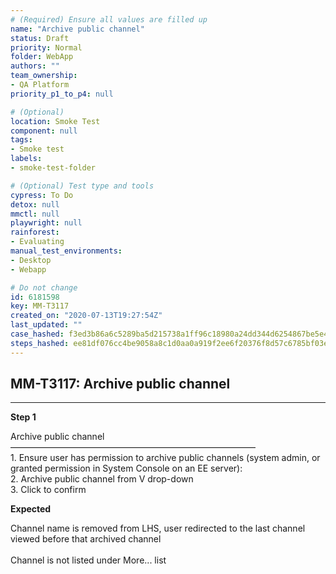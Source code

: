 ```yaml
---
# (Required) Ensure all values are filled up
name: "Archive public channel"
status: Draft
priority: Normal
folder: WebApp
authors: ""
team_ownership: 
- QA Platform
priority_p1_to_p4: null

# (Optional)
location: Smoke Test
component: null
tags: 
- Smoke test
labels: 
- smoke-test-folder

# (Optional) Test type and tools
cypress: To Do
detox: null
mmctl: null
playwright: null
rainforest: 
- Evaluating
manual_test_environments: 
- Desktop
- Webapp

# Do not change
id: 6181598
key: MM-T3117
created_on: "2020-07-13T19:27:54Z"
last_updated: ""
case_hashed: f3ed3b86a6c5289ba5d215738a1ff96c18980a24dd344d6254867be5e451a80ad9b49938adf2703844960e90f5d06f52
steps_hashed: ee81df076cc4be9058a8c1d0aa0a919f2ee6f20376f8d57c6785bf03eb0fe70d1b4626fcf93fc5cc83942cdc7035ed21
---
```


<!-- (Auto-generated) Based on frontmatter's "key" and "name" -->

## MM-T3117: Archive public channel

---

**Step 1**

Archive public channel\
————————————————————————————\
1\. Ensure user has permission to archive public channels (system admin, or granted permission in System Console on an EE server):\
2\. Archive public channel from V drop-down\
3\. Click to confirm

**Expected**

Channel name is removed from LHS, user redirected to the last channel viewed before that archived channel\
\
Channel is not listed under More... list

